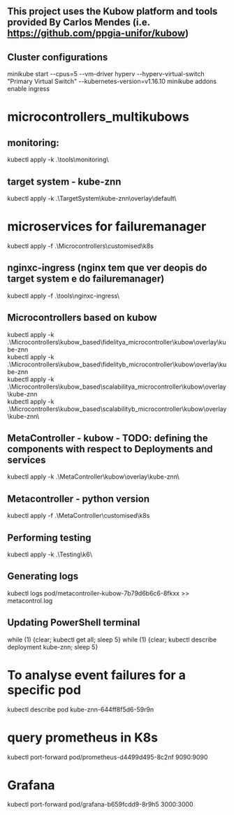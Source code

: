 ## This project uses the Kubow platform and tools provided By Carlos Mendes (i.e. https://github.com/ppgia-unifor/kubow)

## Cluster configurations

minikube start --cpus=5 --vm-driver hyperv --hyperv-virtual-switch "Primary Virtual Switch" --kubernetes-version=v1.16.10
minikube addons enable ingress

# microcontrollers_multikubows

## monitoring: 
kubectl apply -k .\tools\monitoring\

## target system - kube-znn
kubectl apply -k .\TargetSystem\kube-znn\overlay\default\


# microservices for failuremanager
kubectl apply -f .\Microcontrollers\customised\k8s


## nginxc-ingress (nginx tem que ver deopis do target system e do failuremanager)
kubectl apply -f .\tools\nginxc-ingress\


## Microcontrollers based on kubow
kubectl apply -k .\Microcontrollers\kubow_based\fidelitya_microcontroller\kubow\overlay\kube-znn\
kubectl apply -k .\Microcontrollers\kubow_based\fidelityb_microcontroller\kubow\overlay\kube-znn\
kubectl apply -k .\Microcontrollers\kubow_based\scalabilitya_microcontroller\kubow\overlay\kube-znn\
kubectl apply -k .\Microcontrollers\kubow_based\scalabilityb_microcontroller\kubow\overlay\kube-znn\


## MetaController - kubow - TODO:  defining the components with respect to Deployments and services
kubectl apply -k .\MetaController\kubow\overlay\kube-znn\


## Metacontroller - python version
kubectl apply -f .\MetaController\customised\k8s

## Performing testing
kubectl apply -k .\Testing\k6\

## Generating logs

kubectl logs pod/metacontroller-kubow-7b79d6b6c6-8fkxx >> metacontrol.log

## Updating PowerShell terminal

while (1) {clear; kubectl get all; sleep 5}
while (1) {clear; kubectl describe deployment kube-znn; sleep 5}


# To analyse event failures for a specific pod
kubectl describe pod kube-znn-644ff8f5d6-59r9n

# query prometheus in K8s

kubectl port-forward pod/prometheus-d4499d495-8c2nf 9090:9090

# Grafana

 kubectl port-forward pod/grafana-b659fcdd9-8r9h5 3000:3000